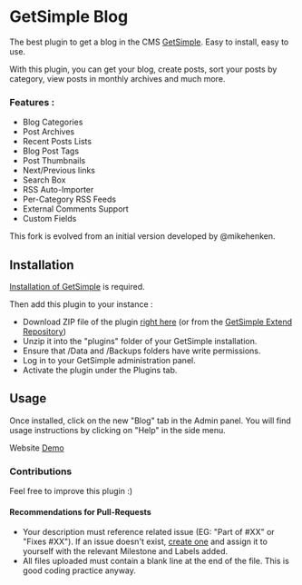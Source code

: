 # GetSimple Blog
The best plugin to get a blog in the CMS [GetSimple](http://get-simple.info). Easy to install, easy to use.

With this plugin, you can get your blog, create posts, sort your posts by category, view posts in monthly archives and much more.

### Features :
- Blog Categories
- Post Archives
- Recent Posts Lists
- Blog Post Tags
- Post Thumbnails
- Next/Previous links
- Search Box
- RSS Auto-Importer
- Per-Category RSS Feeds
- External Comments Support
- Custom Fields

This fork is evolved from an initial version developed by @mikehenken.

## Installation
[Installation of GetSimple](https://www.youtube.com/embed/6JgG6_VI4DU) is required.

Then add this plugin to your instance :
- Download ZIP file of the plugin [right here](https://github.com/dvdn/gs-blog/archive/master.zip) (or from the [GetSimple Extend Repository](http://get-simple.info/extend/plugin/getsimple-blog/810))
- Unzip it into the "plugins" folder of your GetSimple installation.
- Ensure that /Data and /Backups folders have write permissions.
- Log in to your GetSimple administration panel.
- Activate the plugin under the Plugins tab.

## Usage
Once installed, click on the new "Blog" tab in the Admin panel. You will find usage instructions by clicking on "Help" in the side menu.

Website [Demo](http://dvdn.online.fr)

### Contributions
Feel free to improve this plugin :)

#### Recommendations for Pull-Requests
- Your description must reference related issue (EG: "Part of #XX" or "Fixes #XX"). If an issue doesn't exist, [create one](https://github.com/johnstray/gs-blog/issues) and assign it to yourself with the relevant Milestone and Labels added.
- All files uploaded must contain a blank line at the end of the file. This is good coding practice anyway.

